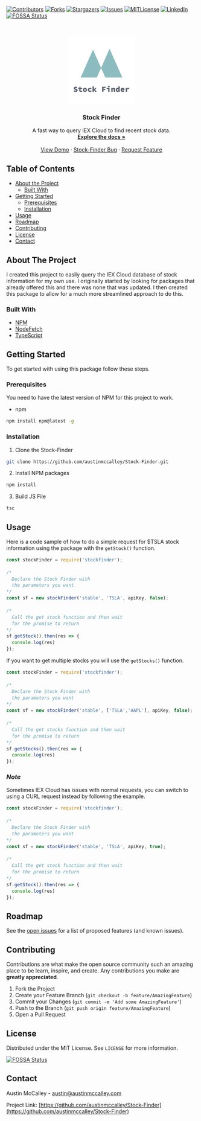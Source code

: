 <!-- PROJECT SHIELDS -->
[![Contributors][contributors-shield]][contributors-url]
[![Forks][forks-shield]][forks-url] [![Stargazers][stars-shield]][stars-url]
[![Issues][issues-shield]][issues-url] 
[![MITLicense][license-shield]][license-url]
[![LinkedIn][linkedin-shield]][linkedin-url]
[![FOSSA Status](https://app.fossa.io/api/projects/git%2Bgithub.com%2Faustinmccalley%2FStock-Finder.svg?type=shield)](https://app.fossa.io/projects/git%2Bgithub.com%2Faustinmccalley%2FStock-Finder?ref=badge_shield)



<!-- PROJECT LOGO -->
<br />
<p align="center">
  <a href="https://github.com/austinmccalley/Stock-Finder/">
    <img src="images/logo.png" alt="Logo" width="180" height="180">
  </a>

  <h3 align="center">Stock Finder</h3>

  <p align="center">
     A fast way to query IEX Cloud to find recent stock data.
    <br />
    <a href="https://github.com/austinmccalley/Stock-Finder"><strong>Explore the docs »</strong></a>
    <br />
    <br />
    <a href="https://github.com/austinmccalley/Stock-Finder">View Demo</a>
    ·
    <a href="https://github.com/austinmccalley/Stock-Finder/issues">Stock-Finder Bug</a>
    ·
    <a href="https://github.com/austinmccalley/Stock-Finder/issues">Request Feature</a>
  </p>
</p>



<!-- TABLE OF CONTENTS -->
## Table of Contents

* [About the Project](#about-the-project)
  * [Built With](#built-with)
* [Getting Started](#getting-started)
  * [Prerequisites](#prerequisites)
  * [Installation](#installation)
* [Usage](#usage)
* [Roadmap](#roadmap)
* [Contributing](#contributing)
* [License](#license)
* [Contact](#contact)

<!-- ABOUT THE PROJECT -->
## About The Project

I created this project to easily query the IEX Cloud database of stock
information for my own use. I originally started by looking for packages that
already offered this and there was none that was updated. I then created this
package to allow for a much more streamlined approach to do this.

### Built With

* [NPM](https://nodejs.org)
* [NodeFetch](https://github.com/node-fetch/node-fetch)
* [TypeScript](https://www.typescriptlang.org/)

<!-- GETTING STARTED -->
## Getting Started

To get started with using this package follow these steps.

### Prerequisites

You need to have the latest version of NPM for this project to work.
* npm

```sh
npm install npm@latest -g
```

### Installation

1. Clone the Stock-Finder

```sh
git clone https://github.com/austinmccalley/Stock-Finder.git
```

2. Install NPM packages

```sh
npm install
```

3. Build JS File

```sh
tsc
```

<!-- USAGE EXAMPLES -->
## Usage

Here is a code sample of how to do a simple request for $TSLA stock information
using the package with the ``getStock()`` function.

```javascript
const stockFinder = require('stockfinder');

/*
  Declare the Stock Finder with
  the parameters you want
*/
const sf = new stockFinder('stable', 'TSLA', apiKey, false);

/*
  Call the get stock function and then wait
  for the promise to return
*/
sf.getStock().then(res => {
  console.log(res)
});
```

If you want to get multiple stocks you will use the ``getStocks()`` function.

```javascript
const stockFinder = require('stockfinder');

/*
  Declare the Stock Finder with
  the parameters you want
*/
const sf = new stockFinder('stable', ['TSLA','AAPL'], apiKey, false);

/*
  Call the get stocks function and then wait
  for the promise to return
*/
sf.getStocks().then(res => {
  console.log(res)
});
```

### *Note*

Sometimes IEX Cloud has issues with normal requests, you can switch to using a
CURL request instead by following the example.

```javascript
const stockFinder = require('stockfinder');

/*
  Declare the Stock Finder with
  the parameters you want
*/
const sf = new stockFinder('stable', 'TSLA', apiKey, true);

/*
  Call the get stock function and then wait
  for the promise to return
*/
sf.getStock().then(res => {
  console.log(res)
});
```

<!-- ROADMAP -->
## Roadmap

See the [open issues](https://github.com/austinmccalley/Stock-Finder/issues) for
a list of proposed features (and known issues).

<!-- CONTRIBUTING -->
## Contributing

Contributions are what make the open source community such an amazing place to
be learn, inspire, and create. Any contributions you make are **greatly
appreciated**.

1. Fork the Project
2. Create your Feature Branch (`git checkout -b feature/AmazingFeature`)
3. Commit your Changes (`git commit -m 'Add some AmazingFeature'`)
4. Push to the Branch (`git push origin feature/AmazingFeature`)
5. Open a Pull Request



<!-- LICENSE -->
## License

Distributed under the MIT License. See `LICENSE` for more information.



<!-- CONTACT -->

[![FOSSA Status](https://app.fossa.io/api/projects/git%2Bgithub.com%2Faustinmccalley%2FStock-Finder.svg?type=large)](https://app.fossa.io/projects/git%2Bgithub.com%2Faustinmccalley%2FStock-Finder?ref=badge_large)

## Contact

Austin McCalley - austin@austinmccalley.com

Project Link:
[https://github.com/austinmccalley/Stock-Finder](https://github.com/austinmccalley/Stock-Finder)






<!-- MARKDOWN LINKS & IMAGES -->
[contributors-shield]:
https://img.shields.io/github/contributors/austinmccalley/Stock-Finder.svg?style=flat-square
[contributors-url]:
https://github.com/austinmccalley/Stock-Finder/graphs/contributors
[forks-shield]:
https://img.shields.io/github/forks/austinmccalley/Stock-Finder.svg?style=flat-square
[forks-url]: https://github.com/austinmccalley/Stock-Finder/network/members
[stars-shield]:
https://img.shields.io/github/stars/austinmccalley/Stock-Finder.svg?style=flat-square
[stars-url]: https://github.com/austinmccalley/Stock-Finder/stargazers
[issues-shield]:
https://img.shields.io/github/issues/austinmccalley/Stock-Finder.svg?style=flat-square
[issues-url]: https://github.com/austinmccalley/Stock-Finder/issues
[license-shield]:
https://img.shields.io/github/license/austinmccalley/Stock-Finder.svg?style=flat-square
[license-url]:
https://github.com/austinmccalley/Stock-Finder/blob/master/LICENSE
[linkedin-shield]:
https://img.shields.io/badge/-LinkedIn-black.svg?style=flat-square&logo=linkedin&colorB=555
[linkedin-url]: https://linkedin.com/in/austin-mccalley 
[product-screenshot]:images/screenshot.png
